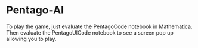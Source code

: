 # Pentago-AI

To play the game, just evaluate the PentagoCode notebook in Mathematica. Then evaluate the PentagoUICode notebook to see a screen pop up allowing you to play.
